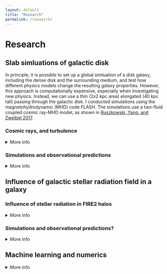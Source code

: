 ```yaml
---
layout: default
title: "Research"
permalink: /research/
---
```

<style>
.collapsible {
  background-color: #777;
  color: white;
  cursor: pointer;
  padding: 18px;
  width: 100%;
  border: none;
  text-align: left;
  outline: none;
  font-size: 15px;
}

.active, .collapsible:hover {
  background-color: #555;
}

.content {
  padding: 0 18px;
  max-height: 0;
  overflow: hidden;
  transition: max-height 0.2s ease-out;
  background-color: #f1f1f1;
}
</style>
  
  

# Research



## Slab simluations of galactic disk


In principle, it is possible to set up a global simluation of a disk galaxy, including the dense disk and the surrounding medium, and test how different physics models change the resulting galaxy properties. However, this approach is computationally expensive, especially when investigating new physics. Instead, we can use a thin (2x2 kpc area) elongated (40 kpc tall) passing through the galactic disk. I conducted simulations using the magnetohydrodynamic (MHD) code FLASH. The simulations use a two-fluid coupled cosmic ray-MHD model, as shown in [Ruszkowski, Yang, and Zweibel 2017](https://ui.adsabs.harvard.edu/abs/2017ApJ...834..208R/abstract).



### Cosmic rays, and turbulence
<details>
  <summary> More info </summary>
  <p>
Cosmic rays are high-energy charged particles, primarily single protons and electrons, that are found across the galaxy. They are accelerated in supernova shocks to releavistic energies. Cosmic rays can impart energy and momentum into the gas as well as act as an additional source of pressure. The cosmic ray energy density in the interstellar medium (ISM) is similar to the turbulent and magnetic components of energy, which suggests that they may play a role determining galactic structure. Prior to my work, there were numerous galaxy models, both analytical and computational, that included cosmic rays in increasingly more detail. These models assume that cosmic ray transport is spatially and temporally constant. The turbulent and multiphase ISM can influence how cosmic rays are transported throughout the galaxy. [insert paper here] introduced faster cosmic ray tranport within the cold, neutral medium, because cosmic rays couple less with neutral gas.  Cosmic ray transport is important because faster cosmic rays can escape dense gas more quickly and interact with the rest of the galaxy.
  </p>
  
  <p>

My [work](https://ui.adsabs.harvard.edu/abs/2019MNRAS.490.1271H/abstract) implments a [model](https://ui.adsabs.harvard.edu/abs/2016ApJ...833..131L/abstract) of cosmic ray tranpsort that varies with the turbulent properies of the ISM.  Within the [streaming model](https://ui.adsabs.harvard.edu/abs/2013PhPl...20e5501Z/abstract) of cosmic ray transport, as cosmic rays propagate through the ISM they exicte Alfven waves and these Alfven waves subsequently confine the bulk cosmic ray motion to the Alfven speed. Turbulence dissipates these confining waves (i.e turbulent damping), allowing cosmic rays to move faster relative to the gas. 
[insert image here]

  </p> 

</details>

### Simulations and observational predictions
<details>
  <summary> More info </summary>

The connection between a simulation galaxy and actual observed data is an active area of research.
  
  </details>



## Influence of galactic stellar radiation field in a galaxy

### Influence of stellar radiation in FIRE2 halos
<details>
  <summary> More info </summary>
  
  TBD
  
</details>

### Simulations and observational predictions?
<details>
  <summary> More info </summary>
  
  TBD
  
</details>



## Machine learning and numerics
<details>
  <summary> More info </summary>
</details>


<script>
var coll = document.getElementsByClassName("collapsible");
var i;

for (i = 0; i < coll.length; i++) {
  coll[i].addEventListener("click", function() {
    this.classList.toggle("active");
    var content = this.nextElementSibling;
    if (content.style.maxHeight){
      content.style.maxHeight = null;
    } else {
      content.style.maxHeight = content.scrollHeight + "px";
    } 
  });
}
</script>




